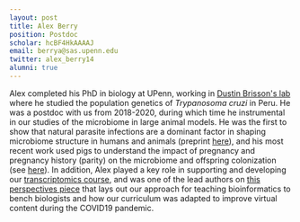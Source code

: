 ```yaml
---
layout: post
title: Alex Berry
position: Postdoc
scholar: hcBF4HkAAAAJ
email: berrya@sas.upenn.edu
twitter: alex_berry14
alumni: true
---
```


Alex completed his PhD in biology at UPenn, working in [Dustin Brisson's lab](https://web.sas.upenn.edu/brisson-lab/) where he studied the population genetics of *Trypanosoma cruzi* in Peru.  He was a postdoc with us from 2018-2020, during which time he instrumental in our studies of the microbiome in large animal models.  He was the first to show that natural parasite infections are a dominant factor in shaping microbiome structure in humans and animals (preprint [here](https://doi.org/10.1128/mSphere.00670-20)), and his most recent work used pigs to understand the impact of pregnancy and pregnancy history (parity) on the microbiome and offspring colonization (see [here](https://doi.org/10.1186/s40168-021-01089-8)).  In addition, Alex  played a key role in supporting and developing our [transcriptomics course](http://diytranscriptomics.com/), and was one of the lead authors on [this perspectives piece]() that lays out our approach for teaching bioinformatics to bench biologists and how our curriculum was adapted to improve virtual content during the COVID19 pandemic.


